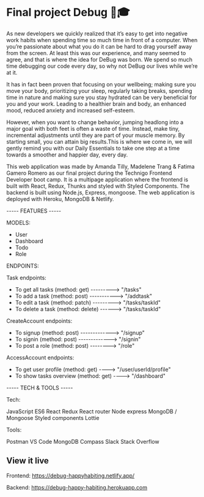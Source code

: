 # Final project Debug 🐞🎓 

As new developers we quickly realized that it’s easy to get into negative work habits when spending time so much time in front of a computer. When you’re passionate about what you do it can be hard to drag yourself away from the screen. At least this was our experience, and many seemed to agree, and that is where the idea for DeBug was born. We spend so much time debugging our code every day, so why not DeBug our lives while we’re at it.

It has in fact been proven that focusing on your wellbeing; making sure you move your body, prioritizing your sleep, regularly taking breaks, spending time in nature and making sure you stay hydrated can be very beneficial for you and your work. Leading to a healthier brain and body, an enhanced mood, reduced anxiety and increased self-esteem.

However, when you want to change behavior, jumping headlong into a major goal with both feet is often a waste of time. Instead, make tiny, incremental adjustments until they are part of your muscle memory. By starting small, you can attain big results.This is where we come in, we will gently remind you with our Daily Essentials to take one step at a time towards a smoother and happier day, every day.

This web application was made by Amanda Tilly, Madelene Trang & Fatima Gamero Romero as our final project during the Technigo Frontend Developer boot camp. It is a multipage application where the frontend is built with React, Redux, Thunks and styled with Styled Components. The backend is built using Node.js, Express, mongoose. The web application is deployed with Heroku, MongoDB & Netlify.

----- FEATURES -----

MODELS:

- User
- Dashboard
- Todo
- Role

ENDPOINTS:

Task endpoints:

- To get all tasks (method: get) ---------> "/tasks"
- To add a task (method: post) -----------> "/addtask"
- To edit a task (method: patch) ---------> "/tasks/taskId"
- To delete a task (method: delete) ------> "/tasks/taskId"

CreateAccount endpoints:

- To signup (method: post) -------------> "/signup"
- To signin (method: post) -------------> "/signin"
- To post a role (method: post) --------> "/role"

AccessAccount endpoints:

- To get user profile (method: get) ----> "/user/userId/profile"
- To show tasks overview (method: get) ----> "/dashboard"

----- TECH & TOOLS -----

Tech:

JavaScript ES6
React
Redux
React router
Node express
MongoDB / Mongoose
Styled components
Lottie

Tools:

Postman
VS Code
MongoDB Compass
Slack
Stack Overflow

## View it live

Frontend: https://debug-happyhabiting.netlify.app/

Backend: https://debug-happy-habiting.herokuapp.com
